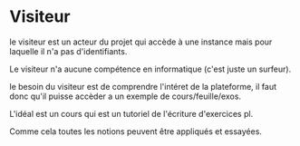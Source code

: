 # Visiteur

le visiteur est un acteur du projet qui accède à une instance mais pour laquelle il n'a pas d'identifiants.

Le visiteur n'a aucune compétence en informatique (c'est juste un surfeur).

le besoin du visiteur est de comprendre l'intéret de la plateforme,
il faut donc qu'il puisse accèder a un exemple de cours/feuille/exos.

L'idéal est un cours qui est un tutoriel de l'écriture d'exercices pl.

Comme cela toutes les notions peuvent être appliqués et essayées.


